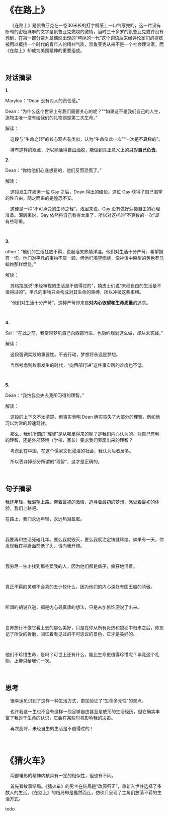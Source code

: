 # 《在路上》

    《在路上》是凯鲁亚克在一卷30米长的打字机纸上一口气写完的，这一片没有断句的密密麻麻的文字是凯鲁亚克燃烧的激情，当时三十多岁的凯鲁亚克或许没有想到，在第一部分第九章偶然出现的“垮掉的一代”这个词语后来经评论家们的提炼被用以概括一个时代的青年人的精神气质，凯鲁亚克从来不是一个社会理论家，而《在路上》却成为美国精神的重要组成。

    

## 对话摘录

**1.**

Marylou：“Dean 没有对人的责任感。”

Dean：“为什么这个世界上有我们需要关心的呢？”“如果这不是我们自己的人生，造物主唯一没有给我们的礼物则是第二次生命。”

解读：

    这段与“生命之轻”的核心观点有类似，认为“生命仅此一次”“一次是不算数的”。

    持有这样的观点，所以能活得自由洒脱，能做到真正意义上的**只对自己负责**。

**2.**    

Dean：“你给他们心底想要的，他们反而恐慌了。”

解读：

    这段发生在服务一位 Gay 之后，Dean 得出的结论。这位 Gay 获得了自己渴望的性自由，随之而来的是惶恐不安。

    这便是一种“不可承受的生命之轻”。浅层来说，Gay 没有做好迎接自由的心理准备。深层来说，Gay 依然将自己看得太重了，所以对这样的“不算数的一次”却有些珍重。

    

**3.**

other：“他们的生活狂放不羁，说起话来热情洋溢。他们对生活十分严苛，希望拥有一切。他们对平凡的事物不屑一顾，但他们渴望燃烧，像神话中巨型的黄色罗马蜡烛那样燃烧。”

解读：

    苏格拉底说“未经审视的生活是不值得过的”，嬉皮士们说“未经自由的生活是不值得过的”。平凡的事物只会构成对其生命的束缚，所以冲破这些束缚。

    “他们对生活十分严苛”，这种严苛却来自**对内心欲望和生命质量**的追求。

    

**4.**

Sal：“在此之前，我常常梦见自己向西部行进，也隐约规划这么做，却从未实践。”

解读：

    这段强调实践的重要性。不去行动，梦想将永远是梦想。

    当然考虑到故事发生的时代，“向西部行进”这件事实践的难度也不低。

    

**5.**

Dean：“我怕我会失去我所习得的理智。”

解读：

    这段的上下文不太清楚，但事实表明 Dean 确实丧失了大部分的理智，例如他习以为常的超速驾驶。

    那么，我们所谓的“理智”是从哪里得来的呢？是我们内心认为的、对自己有利的理智，还是外部环境（学校、家长）要求我们表现出来的理智？

    考虑到在中国，在这个儒家文化浸淫的社会，我认为后者居多。

    所以丢弃掉部分所谓的“理智”，这才是正确的。

    

## 句子摘录

我还年轻，我渴望上路。带着最初的激情，追寻着最初的梦想，感受着最初的体验，我们上路吧。

在路上，我们永远年轻，永远热泪盈眶。

    

我要再和生活死磕几年。要么我就毁灭，要么我就注定铸就辉煌。如果有一天，你发现我在平庸面前低了头，请向我开炮。

    

我穷尽一生才找到那些爱我的人，因为他们都是疯子，疯狂地活着。

    

真正不羁的灵魂不会真的去计较什么，因为他们的内心深处有国王般的骄傲。

    

所谓的胡说八道，都是内心最真挚的想法，只是未加修饰便说了出来。

    

世界旅行不像它看上去的那么美好，只是在你从所有炎热和狼狈中归来之后，你忘记了所受的折磨，回忆着看见过的不可思议的景色，它才是美好的。

    

他们不珍惜生命，是吗？可世上还有什么，能比生命更值得珍惜呢？毕竟这个礼物，上帝只给我们一次。

    

## 思考

    很幸运见识到了这样一种生活方式，更加验证了“生命多元性”的观点。

    也许我这一生也不会有这样一段足够自由甚至是放荡的生活经历，但它确实丰富了我对于生命的认识，它会在某些时机影响我的决策。

    再次高呼，未经自由的生活是不值得过的！

    

# 《猜火车》

    两部电影的精神内核具有一定的相似性，但也有不同。

    首先看故事结局。《猜火车》的男主在结局是“改邪归正”，重新入世并选择了多数人的生活。《在路上》的结局却是戛然而止，仿佛只呈现了主角们放荡不羁的生活方式。

todo
